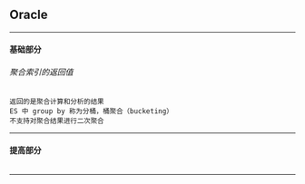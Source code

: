 ## Oracle

---

#### 基础部分

###### 聚合索引的返回值

    返回的是聚合计算和分析的结果
    ES 中 group by 称为分桶，桶聚合（bucketing）
    不支持对聚合结果进行二次聚合

---

#### 提高部分

######

---

















